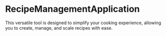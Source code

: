 # RecipeManagementApplication
This versatile tool is designed to simplify your cooking experience, allowing you to create, manage, and scale recipes with ease.
